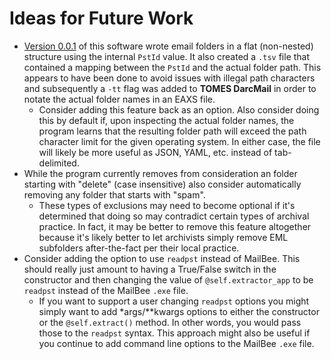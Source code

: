 # Ideas for Future Work

- [Version 0.0.1](https://github.com/StateArchivesOfNorthCarolina/tomes-pst-extractor/commit/d3e8e6fe87da2048947370bdae0522e9b3298128#diff-34cffdae1474e839ffac88fe019a0155) of this software wrote email folders in a flat (non-nested) structure using the internal `PstId` value. It also created a `.tsv` file that contained a mapping between the `PstId` and the actual folder path. This appears to have been done to avoid issues with illegal path characters and subsequently a `-tt` flag was added to **TOMES DarcMail** in order to notate the actual folder names in an EAXS file.
	- Consider adding this feature back as an option. Also consider doing this by default if, upon inspecting the actual folder names, the program learns that the resulting folder path will exceed the path character limit for the given operating system. In either case, the file will likely be more useful as JSON, YAML, etc. instead of tab-delimited.
- While the program currently removes from consideration an folder starting with "delete" (case insensitive) also consider automatically removing any folder that starts with "spam".
	- These types of exclusions may need to become optional if it's determined that doing so may contradict certain types of archival practice. In fact, it may be better to remove this feature altogether because it's likely better to let archivists simply remove EML subfolders after-the-fact per their local practice.
- Consider adding the option to use `readpst` instead of MailBee. This should really just amount to having a True/False switch in the constructor and then changing the value of `@self.extractor_app` to be `readpst` instead of the MailBee `.exe` file.
	- If you want to support a user changing `readpst` options you might simply want to add \*args/\**kwargs options to either the constructor or the `@self.extract()` method. In other words, you would pass those to the `readpst` syntax. This approach might also be useful if you continue to add command line options to the MailBee `.exe` file.